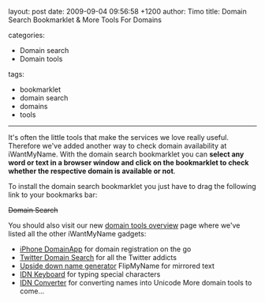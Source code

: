 layout: post
date: 2009-09-04 09:56:58 +1200
author: Timo
title: Domain Search Bookmarklet & More Tools For Domains

categories:
  - Domain search
  - Domain tools

tags:
  - bookmarklet
  - domain search
  - domains
  - tools

----

It's often the little tools that make the services we love really useful. Therefore we've added another way to check domain availability at iWantMyName. With the domain search bookmarklet you can **select any word or text in a browser window and click on the bookmarklet to check whether the respective domain is available or not**.

To install the domain search bookmarklet you just have to drag the following link to your bookmarks bar:

~~Domain Search~~

You should also visit our new [domain tools overview](https://iwantmyname.com/domain-tools "Domain Search Tools") page where we've listed all the other iWantMyName gadgets:

*   [iPhone DomainApp](https://iwantmyname.com/iphone "Register domains from your iPhone") for domain registration on the go
*   [Twitter Domain Search](https://iwantmyname.com/blog/2009/05/twitter-domain-search-and-register-domains.html "Twitter Domain Search") for all the Twitter addicts
*   [Upside down name generator](https://iwantmyname.com/domain-tools/name-generator/turn-words-upside-down "Upside down name generator") FlipMyName for mirrored text
*   [IDN Keyboard](https://iwantmyname.com/idns/search-register-internationalised-domain-names "Register IDNs - Internationalised Domain Names") for typing special characters
*   [IDN Converter](https://iwantmyname.com/domain-tools/idns/idn-punycode-converter "IDN conversion tool punycode") for converting names into Unicode
More domain tools to come...
